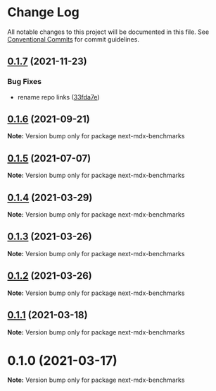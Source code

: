 # Change Log

All notable changes to this project will be documented in this file.
See [Conventional Commits](https://conventionalcommits.org) for commit guidelines.

## [0.1.7](https://github.com/arshad/next-mdx/compare/next-mdx-benchmarks@0.1.6...next-mdx-benchmarks@0.1.7) (2021-11-23)


### Bug Fixes

* rename repo links ([33fda7e](https://github.com/arshad/next-mdx/commit/33fda7e7f8f901c80dba871cb6c1ae7874796574))





## [0.1.6](https://github.com/shadcn/next-mdx/compare/next-mdx-benchmarks@0.1.5...next-mdx-benchmarks@0.1.6) (2021-09-21)

**Note:** Version bump only for package next-mdx-benchmarks





## [0.1.5](https://github.com/shadcn/next-mdx/compare/next-mdx-benchmarks@0.1.4...next-mdx-benchmarks@0.1.5) (2021-07-07)

**Note:** Version bump only for package next-mdx-benchmarks





## [0.1.4](https://github.com/shadcn/next-mdx/compare/next-mdx-benchmarks@0.1.3...next-mdx-benchmarks@0.1.4) (2021-03-29)

**Note:** Version bump only for package next-mdx-benchmarks





## [0.1.3](https://github.com/shadcn/next-mdx/compare/next-mdx-benchmarks@0.1.2...next-mdx-benchmarks@0.1.3) (2021-03-26)

**Note:** Version bump only for package next-mdx-benchmarks





## [0.1.2](https://github.com/shadcn/next-mdx/compare/next-mdx-benchmarks@0.1.1...next-mdx-benchmarks@0.1.2) (2021-03-26)

**Note:** Version bump only for package next-mdx-benchmarks





## [0.1.1](https://github.com/shadcn/next-mdx/compare/next-mdx-benchmarks@0.1.0...next-mdx-benchmarks@0.1.1) (2021-03-18)

**Note:** Version bump only for package next-mdx-benchmarks





# 0.1.0 (2021-03-17)

**Note:** Version bump only for package next-mdx-benchmarks
